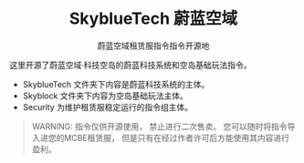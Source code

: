 <h1 align="center"> SkyblueTech 蔚蓝空域 </h1>
<p align="center"> 蔚蓝空域租赁服指令指令开源地 </p>

这里开源了蔚蓝空域·科技空岛的蔚蓝科技系统和空岛基础玩法指令。
- SkyblueTech 文件夹下内容是蔚蓝科技系统的主体。
- Skyblock 文件夹下内容为空岛基础玩法主体。
- Security 为维护租赁服稳定运行的指令组主体。

> WARNING: 指令仅供开源使用， 禁止进行二次售卖。
> 您可以随时将指令导入进您的MCBE租赁服， 但是只有在经过作者许可后方能使用其内容进行盈利。